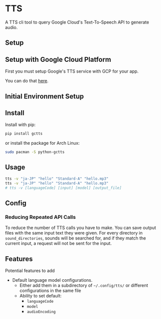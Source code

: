 # TTS

A TTS cli tool to query Google Cloud's Text-To-Speech API to generate audio.

## Setup

## Setup with Google Cloud Platform

First you must setup Google's TTS service with GCP for your app.

You can do that [here]().

## Initial Environment Setup


## Install

Install with pip:

``` bash
pip install gctts
```

or install the package for Arch Linux:

``` bash
sudo pacman -S python-gctts
```

## Usage

``` bash
tts -v "ja-JP" "hello" "Standard-A" "hello.mp3"
tts -v "ja-JP" "hello" "Standard-A" "hello.mp3"
# tts -v [languageCode] [input] [model] [output_file]
```

## Config

### Reducing Repeated API Calls

To reduce the number of TTS calls you have to make.
You can save output files with the same input text they were given.
For every directory in `sound_directories`, sounds will be searched for,
and if they match the current input, a request will not be sent for the input.

## Features

Potential features to add

- Default language model configurations.
    - Either add them in a subdirectory of `~/.config/tts/` or
        different configurations in the same file
    - Ability to set default:
        - `languageCode`
        - `model`
        - `audioEncoding`
